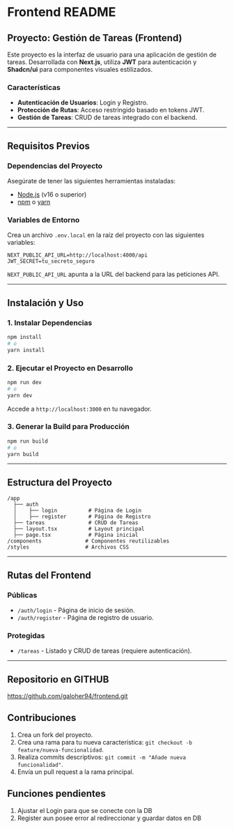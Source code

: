 # Frontend README

## Proyecto: Gestión de Tareas (Frontend)

Este proyecto es la interfaz de usuario para una aplicación de gestión de tareas. Desarrollada con **Next.js**, utiliza **JWT** para autenticación y **Shadcn/ui** para componentes visuales estilizados.

### Características
- **Autenticación de Usuarios**: Login y Registro.
- **Protección de Rutas**: Acceso restringido basado en tokens JWT.
- **Gestión de Tareas**: CRUD de tareas integrado con el backend.

---

## Requisitos Previos

### Dependencias del Proyecto
Asegúrate de tener las siguientes herramientas instaladas:
- [Node.js](https://nodejs.org/) (v16 o superior)
- [npm](https://www.npmjs.com/) o [yarn](https://yarnpkg.com/)

### Variables de Entorno
Crea un archivo `.env.local` en la raíz del proyecto con las siguientes variables:

```env
NEXT_PUBLIC_API_URL=http://localhost:4000/api
JWT_SECRET=tu_secreto_seguro
```

`NEXT_PUBLIC_API_URL` apunta a la URL del backend para las peticiones API.

---

## Instalación y Uso

### 1. Instalar Dependencias
```bash
npm install
# o
yarn install
```

### 2. Ejecutar el Proyecto en Desarrollo
```bash
npm run dev
# o
yarn dev
```
Accede a `http://localhost:3000` en tu navegador.

### 3. Generar la Build para Producción
```bash
npm run build
# o
yarn build
```

---

## Estructura del Proyecto

```plaintext
/app
  ├── auth
  │    ├── login          # Página de Login
  │    ├── register       # Página de Registro
  ├── tareas              # CRUD de Tareas
  ├── layout.tsx          # Layout principal
  ├── page.tsx            # Página inicial
/components              # Componentes reutilizables
/styles                  # Archivos CSS
```

---

## Rutas del Frontend

### Públicas
- `/auth/login` - Página de inicio de sesión.
- `/auth/register` - Página de registro de usuario.

### Protegidas
- `/tareas` - Listado y CRUD de tareas (requiere autenticación).

---

## Repositorio en GITHUB
https://github.com/galoher94/frontend.git

## Contribuciones
1. Crea un fork del proyecto.
2. Crea una rama para tu nueva característica: `git checkout -b feature/nueva-funcionalidad`.
3. Realiza commits descriptivos: `git commit -m "Añade nueva funcionalidad"`.
4. Envía un pull request a la rama principal.

## Funciones pendientes
1. Ajustar el Login para que se conecte con la DB
2. Register aun posee error al redireccionar y guardar datos en DB